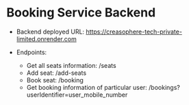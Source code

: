 # Booking Service Backend

- Backend deployed URL: https://creasophere-tech-private-limited.onrender.com

- Endpoints:
  - Get all seats information: /seats
  - Add seat: /add-seats
  - Book seat: /booking
  - Get booking information of particular user: /bookings?userIdentifier=user_mobile_number
